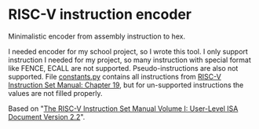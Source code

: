 # RISC-V instruction encoder

Minimalistic encoder from assembly instruction to hex.

I needed encoder for my school project, so I wrote this tool.
I only support instruction I needed for my project,
so many instruction with special format like FENCE, ECALL are not supported.
Pseudo-instructions are also not supported.
File [constants.py](riscv_assembler/constants.py)
contains all instructions from [RISC-V Instruction Set Manual: Chapter 19](https://riscv.org/wp-content/uploads/2017/05/riscv-spec-v2.2.pdf),
but for un-supported instructions the values are not filled properly.

Based on "[The RISC-V Instruction Set Manual
Volume I: User-Level ISA
Document Version 2.2](https://riscv.org/wp-content/uploads/2017/05/riscv-spec-v2.2.pdf)".
